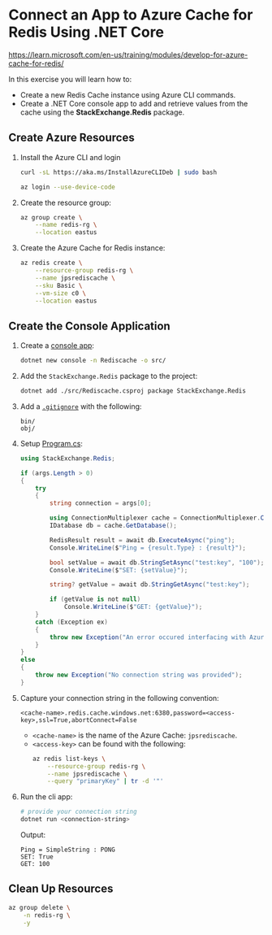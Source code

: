# Connect an App to Azure Cache for Redis Using .NET Core

https://learn.microsoft.com/en-us/training/modules/develop-for-azure-cache-for-redis/

In this exercise you will learn how to:

* Create a new Redis Cache instance using Azure CLI commands.
* Create a .NET Core console app to add and retrieve values from the cache using the **StackExchange.Redis** package.

## Create Azure Resources

1. Install the Azure CLI and login

    ```bash
    curl -sL https://aka.ms/InstallAzureCLIDeb | sudo bash

    az login --use-device-code
    ```

2. Create the resource group:

    ```bash
    az group create \
        --name redis-rg \
        --location eastus
    ```

3. Create the Azure Cache for Redis instance:

    ```bash
    az redis create \
        --resource-group redis-rg \
        --name jpsrediscache \
        --sku Basic \
        --vm-size c0 \
        --location eastus
    ```

## Create the Console Application

1. Create a [console app](./src):

    ```bash
    dotnet new console -n Rediscache -o src/
    ```

2. Add the `StackExchange.Redis` package to the project:

    ```bash
    dotnet add ./src/Rediscache.csproj package StackExchange.Redis
    ```

3. Add a [`.gitignore`](./src/.gitignore) with the following:

    ```gitignore
    bin/
    obj/
    ```

4. Setup [Program.cs](./src/Program.cs):

    ```cs
    using StackExchange.Redis;

    if (args.Length > 0)
    {
        try
        {
            string connection = args[0];

            using ConnectionMultiplexer cache = ConnectionMultiplexer.Connect(connection);
            IDatabase db = cache.GetDatabase();

            RedisResult result = await db.ExecuteAsync("ping");
            Console.WriteLine($"Ping = {result.Type} : {result}");

            bool setValue = await db.StringSetAsync("test:key", "100");
            Console.WriteLine($"SET: {setValue}");

            string? getValue = await db.StringGetAsync("test:key");

            if (getValue is not null)
                Console.WriteLine($"GET: {getValue}");
        }
        catch (Exception ex)
        {
            throw new Exception("An error occured interfacing with Azure Cache for Redis.", ex);
        }
    }
    else
    {
        throw new Exception("No connection string was provided");
    }
    ```

5. Capture your connection string in the following convention:

    ```
    <cache-name>.redis.cache.windows.net:6380,password=<access-key>,ssl=True,abortConnect=False
    ```

    * `<cache-name>` is the name of the Azure Cache: `jpsrediscache`.
    * `<access-key>` can be found with the following:
        ```bash
        az redis list-keys \
            --resource-group redis-rg \
            --name jpsrediscache \
            --query "primaryKey" | tr -d '"'
        ```

6. Run the cli app:

    ```bash
    # provide your connection string
    dotnet run <connection-string>
    ```

    Output:

    ```
    Ping = SimpleString : PONG
    SET: True
    GET: 100
    ```

## Clean Up Resources

```bash
az group delete \
    -n redis-rg \
    -y
```